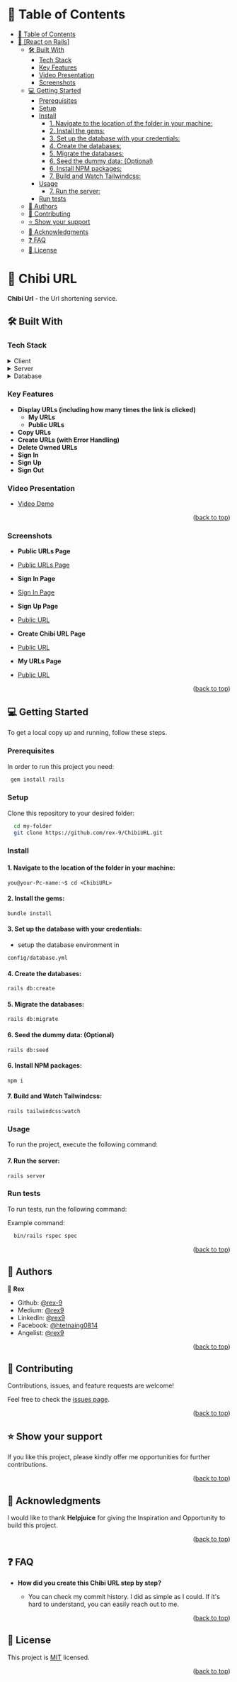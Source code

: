 <a name="readme-top"></a>

# 📗 Table of Contents

- [📗 Table of Contents](#-table-of-contents)
- [📖 \[React on Rails\] ](#-react-on-rails-)
  - [🛠 Built With ](#-built-with-)
    - [Tech Stack ](#tech-stack-)
    - [Key Features ](#key-features-)
    - [Video Presentation ](#video-presentation-)
    - [Screenshots ](#screenshots-)
  - [💻 Getting Started ](#-getting-started-)
    - [Prerequisites](#prerequisites)
    - [Setup](#setup)
    - [Install](#install)
      - [1. Navigate to the location of the folder in your machine:](#1-navigate-to-the-location-of-the-folder-in-your-machine)
      - [2. Install the gems:](#2-install-the-gems)
      - [3. Set up the database with your credentials:](#3-set-up-the-database-with-your-credentials)
      - [4. Create the databases:](#4-create-the-databases)
      - [5. Migrate the databases:](#5-migrate-the-databases)
      - [6. Seed the dummy data: (Optional)](#6-seed-the-dummy-data-optional)
      - [6. Install NPM packages:](#6-install-npm-packages)
      - [7. Build and Watch Tailwindcss:](#7-build-and-watch-tailwindcss)
    - [Usage](#usage)
      - [7. Run the server:](#7-run-the-server)
    - [Run tests](#run-tests)
  - [👥 Authors ](#-authors-)
  - [🤝 Contributing ](#-contributing-)
  - [⭐️ Show your support ](#️-show-your-support-)
  - [🙏 Acknowledgments ](#-acknowledgments-)
  - [❓ FAQ ](#-faq-)
  - [📝 License ](#-license-)

# 📖 Chibi URL <a name="about-project"></a>

**Chibi Url** - the Url shortening service.

## 🛠 Built With <a name="built-with"></a>

### Tech Stack <a name="tech-stack"></a>

<details>
  <summary>Client</summary>
  <ul>
    <li><a href="https://rubyonrails.org/">Ruby on Rails</a></li>
  </ul>
</details>

<details>
  <summary>Server</summary>
  <ul>
    <li><a href="https://rubyonrails.org/">Ruby on Rails</a></li>
  </ul>
</details>

<details>
<summary>Database</summary>
  <ul>
    <li><a href="https://www.postgresql.org/">PostgreSQL</a></li>
  </ul>
</details>

### Key Features <a name="key-features"></a>

- **Display URLs (including how many times the link is clicked)**
    - **My URLs**
    - **Public URLs**
- **Copy URLs**
- **Create URLs (with Error Handling)**
- **Delete Owned URLs**
- **Sign In**
- **Sign Up**
- **Sign Out**

### Video Presentation <a name="video-presentation"></a>

- [Video Demo](https://www.loom.com/share/13be355568724ca6b5d8948f1ad2b7e9)

<p align="right">(<a href="#readme-top">back to top</a>)</p>

### Screenshots <a name="screenshots"></a>

- **Public URLs Page**
- [Public URLs Page](./app/assets/images/public.png)

- **Sign In Page**
- [Sign In Page](./app/assets/images/sign-in.png)

- **Sign Up Page**
- [Public URL](./app/assets/images/sign-up.png)

- **Create Chibi URL Page**
- [Public URL](./app/assets/images/create.png)

- **My URLs Page**
- [Public URL](./app/assets/images/my.png)

<p align="right">(<a href="#readme-top">back to top</a>)</p>

## 💻 Getting Started <a name="getting-started"></a>

To get a local copy up and running, follow these steps.

### Prerequisites

In order to run this project you need:

```sh
 gem install rails
```

### Setup

Clone this repository to your desired folder:

```sh
  cd my-folder
  git clone https://github.com/rex-9/ChibiURL.git
```

### Install

#### 1. Navigate to the location of the folder in your machine:

```
you@your-Pc-name:~$ cd <ChibiURL>
```

#### 2. Install the gems:

```
bundle install
```

#### 3. Set up the database with your credentials:

- setup the database environment in
```
config/database.yml
```

#### 4. Create the databases:

```
rails db:create
```

#### 5. Migrate the databases:

```
rails db:migrate
```

#### 6. Seed the dummy data: (Optional)

```
rails db:seed
```

#### 6. Install NPM packages:

```
npm i
```

#### 7. Build and Watch Tailwindcss:

```
rails tailwindcss:watch
```

### Usage

To run the project, execute the following command:

#### 7. Run the server:

```
rails server
```
### Run tests

To run tests, run the following command:


Example command:

```sh
  bin/rails rspec spec
```

<p align="right">(<a href="#readme-top">back to top</a>)</p>

## 👥 Authors <a name="authors"></a>

👤 **Rex**

- Github: [@rex-9](https://github.com/rex-9/)
- Medium: [@rex9](https://medium.com/rex9/)
- LinkedIn: [@rex9](https://www.linkedin.com/in/rex9/)
- Facebook: [@htetnaing0814](https://www.facebook.com/htetnaing0814)
- Angelist: [@rex9](https://angel.co/u/rex9)

<p align="right">(<a href="#readme-top">back to top</a>)</p>

## 🤝 Contributing <a name="contributing"></a>

Contributions, issues, and feature requests are welcome!

Feel free to check the [issues page](../../issues/).

<p align="right">(<a href="#readme-top">back to top</a>)</p>

## ⭐️ Show your support <a name="support"></a>

If you like this project, please kindly offer me opportunities for further contributions.

<p align="right">(<a href="#readme-top">back to top</a>)</p>

## 🙏 Acknowledgments <a name="acknowledgements"></a>

I would like to thank **Helpjuice** for giving the Inspiration and Opportunity to build this project.

<p align="right">(<a href="#readme-top">back to top</a>)</p>

## ❓ FAQ <a name="faq"></a>

- **How did you create this Chibi URL step by step?**

  - You can check my commit history. I did as simple as I could. If it's hard to understand, you can easily reach out to me.

<p align="right">(<a href="#readme-top">back to top</a>)</p>

## 📝 License <a name="license"></a>

This project is [MIT](./LICENSE) licensed.

<p align="right">(<a href="#readme-top">back to top</a>)</p>
